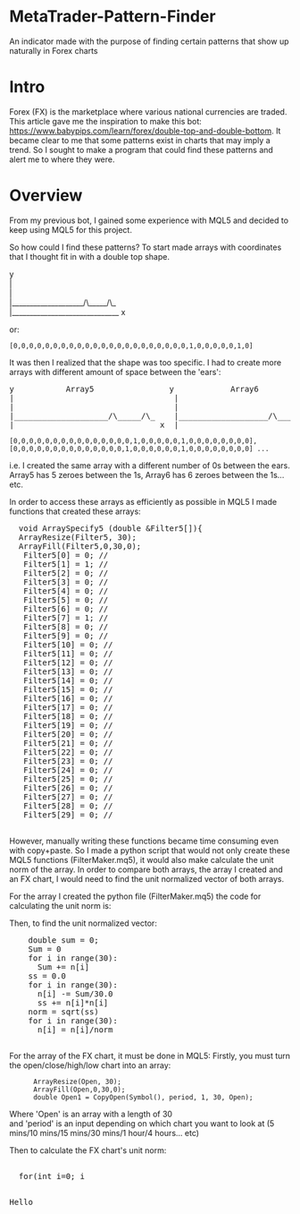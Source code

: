 # MetaTrader-Pattern-Finder
An indicator made with the purpose of finding certain patterns that show up naturally in Forex charts

# Intro 
Forex (FX) is the marketplace where various national currencies are traded. This article gave me the inspiration to make this bot: https://www.babypips.com/learn/forex/double-top-and-double-bottom. It became clear to me that some patterns exist in charts that may imply a trend. So I sought to make a program that could find these patterns and alert me to where they were. 

# Overview
From my previous bot, I gained some experience with MQL5 and decided to keep using MQL5 for this project. 

So how could I find these patterns? To start made arrays with coordinates that I thought fit in with a double top shape. 

y  
|  
|  
|\____________________/\\\_\_\_\_\_/\\\_  
|\______________________________ x  

or:  
  
`[0,0,0,0,0,0,0,0,0,0,0,0,0,0,0,0,0,0,0,0,0,0,1,0,0,0,0,0,1,0]`

It was then I realized that the shape was too specific. I had to create more arrays with different amount of space between the 'ears':  
<pre>
y           Array5                y            Array6              y           Array7               y             Array8  
|                                  |                                |                                |
|                                  |                                |                                |
|____________________/\_____/\_    |___________________/\______/\_  |__________________/\_______/\_  |_________________/\________/\_
|______________________________ x  |______________________________  |______________________________  |______________________________
</pre>
`[0,0,0,0,0,0,0,0,0,0,0,0,0,0,0,1,0,0,0,0,0,1,0,0,0,0,0,0,0,0], [0,0,0,0,0,0,0,0,0,0,0,0,0,0,1,0,0,0,0,0,0,1,0,0,0,0,0,0,0,0] ... `

i.e. I created the same array with a different number of 0s between the ears. Array5 has 5 zeroes between the 1s, Array6 has 6 zeroes between the 1s... etc. 

In order to access these arrays as efficiently as possible in MQL5 I made functions that created these arrays: 
  <pre>
  void ArraySpecify5 (double &Filter5[]){
  ArrayResize(Filter5, 30);
  ArrayFill(Filter5,0,30,0);
   Filter5[0] = 0; //
   Filter5[1] = 1; //
   Filter5[2] = 0; //
   Filter5[3] = 0; //
   Filter5[4] = 0; //
   Filter5[5] = 0; //
   Filter5[6] = 0; //
   Filter5[7] = 1; //
   Filter5[8] = 0; //
   Filter5[9] = 0; //
   Filter5[10] = 0; //
   Filter5[11] = 0; //
   Filter5[12] = 0; //
   Filter5[13] = 0; //
   Filter5[14] = 0; //
   Filter5[15] = 0; //
   Filter5[16] = 0; //
   Filter5[17] = 0; //
   Filter5[18] = 0; //
   Filter5[19] = 0; //
   Filter5[20] = 0; //
   Filter5[21] = 0; //
   Filter5[22] = 0; //
   Filter5[23] = 0; //
   Filter5[24] = 0; //
   Filter5[25] = 0; //
   Filter5[26] = 0; //
   Filter5[27] = 0; //
   Filter5[28] = 0; //
   Filter5[29] = 0; //
   </pre>  
     
However, manually writing these functions became time consuming even with copy+paste. So I made a python script that would not only create these MQL5 functions (FilterMaker.mq5), it would also make calculate the unit norm of the array. In order to compare both arrays, the array I created and an FX chart, I would need to find the unit normalized vector of both arrays. 

For the array I created the python file (FilterMaker.mq5) the code for calculating the unit norm is:
       
Then, to find the unit normalized vector:
   <pre>
    double sum = 0;
    Sum = 0
    for i in range(30):
      Sum += n[i]
    ss = 0.0
    for i in range(30):
      n[i] -= Sum/30.0
      ss += n[i]*n[i]
    norm = sqrt(ss)
    for i in range(30):
      n[i] = n[i]/norm
     </pre>
  For the array of the FX chart, it must be done in MQL5:
  Firstly, you must turn the open/close/high/low chart into an array:
  
          ArrayResize(Open, 30);
          ArrayFill(Open,0,30,0);
          double Open1 = CopyOpen(Symbol(), period, 1, 30, Open);
          
Where \'Open\' is an array with a length of 30  
and \'period\' is an input depending on which chart you want to look at (5 mins/10 mins/15 mins/30 mins/1 hour/4 hours... etc)  

Then to calculate the FX chart's unit norm:  
<pre>  
  for(int i=0; i<ArraySize(Open); i++) {  
      sum += Open[i];  
</pre>  
Hello


   
